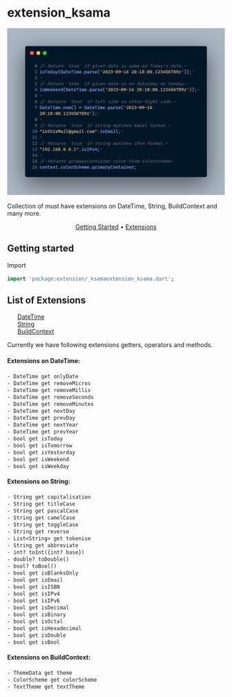 # extension_ksama

![Logo](images/examples.png)

Collection of must have extensions on DateTime, String, BuildContext and many more.

<p align="center">
  <a href="#getting-started">Getting Started</a> •
  <a href="#list-of-extensions">Extensions</a>
</p>

## Getting started

Import

```dart
import 'package:extension/_ksamaextension_ksama.dart';
``` 

## List of Extensions

<ul>
  <a href="#extensions-on-datetime">DateTime</a><br/>
  <a href="#extensions-on-string">String</a><br/>
  <a href="#extensions-on-buildcontext">BuildContext</a><br/>
</ul>

Currently we have following extensions getters, operators and methods.

#### **Extensions on DateTime:**
    - DateTime get onlyDate
    - DateTime get removeMicros
    - DateTime get removeMillis
    - DateTime get removeSeconds
    - DateTime get removeMinutes
    - DateTime get nextDay
    - DateTime get prevDay
    - DateTime get nextYear
    - DateTime get prevYear
    - bool get isToday
    - bool get isTomorrow
    - bool get isYesterday
    - bool get isWeekend
    - bool get isWeekday

#### **Extensions on String:**
    - String get capitalisation
    - String get titleCase
    - String get pascalCase
    - String get camelCase
    - String get toggleCase
    - String get reverse
    - List<String> get tokenise
    - String get abbreviate
    - int? toInt({int? base})
    - double? toDouble()
    - bool? toBool()
    - bool get isBlanksOnly
    - bool get isEmail
    - bool get isISBN
    - bool get isIPv4
    - bool get isIPv6
    - bool get isDecimal
    - bool get isBinary
    - bool get isOctal
    - bool get isHexadecimal
    - bool get isDouble
    - bool get isBool

#### **Extensions on BuildContext:**
    - ThemeData get theme
    - ColorScheme get colorScheme
    - TextTheme get textTheme
